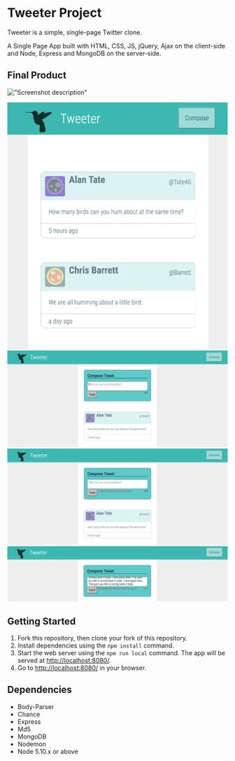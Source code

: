 # Tweeter Project

Tweeter is a simple, single-page Twitter clone.

A Single Page App built with HTML, CSS, JS, jQuery, Ajax on the client-side and Node, Express and MongoDB on the server-side.

## Final Product

!["Screenshot description"](URL)

!["Tweet Feed"](https://github.com/sevenveils/tweeter/blob/master/docs/Tweeter%20-%20feed.png?raw=true)
!["Compose tweet form"](https://github.com/sevenveils/tweeter/blob/master/docs/Tweeter%20-%20compose%20tweet.png?raw=true)
!["Empty Tweet error message"](https://github.com/sevenveils/tweeter/blob/master/docs/Tweeter%20-%20empty%20tweet%20error.png?raw=true)
!["Exceeded character account error"](https://github.com/sevenveils/tweeter/blob/master/docs/Tweeter%20-%20exceeded%20character%20count%20allowed.png?raw=true)

## Getting Started

1. Fork this repository, then clone your fork of this repository.
2. Install dependencies using the `npm install` command.
3. Start the web server using the `npm run local` command. The app will be served at <http://localhost:8080/>.
4. Go to <http://localhost:8080/> in your browser.

## Dependencies

- Body-Parser
- Chance
- Express
- Md5
- MongoDB
- Nodemon
- Node 5.10.x or above

